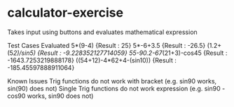 # calculator-exercise
 Takes input using buttons and evaluates mathematical expression

 Test Cases Evaluated 
 5*(9-4) {Result : 25}
 5*-6+3.5 {Result : -26.5}
 (1.2+(5*2)/sin5) {Result : -9.228352127714059}
 55-90.2-67*(21+3)-cos45 {Result : -1643.7253219888178}
 ((54+12)-4*62+4-(sin10)) {Result : -185.45597888911064}

Known Issues 
 Trig functions do not work with bracket (e.g. sin90 works, sin(90) does not)
 Single Trig functions do not work expression (e.g. sin90 - cos90 works, sin90 does not)
